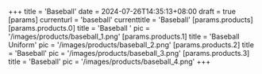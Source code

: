 +++
title = 'Baseball'
date = 2024-07-26T14:35:13+08:00
draft = true
[params]
  currenturl = 'baseball'
  currenttitle = 'Baseball'
  [params.products]
    [params.products.0]
      title = 'Baseball '
      pic = '/images/products/baseball_1.png'
    [params.products.1]
      title = 'Baseball Uniform'
      pic = '/images/products/baseball_2.png'
    [params.products.2]
      title = 'Baseball'
      pic = '/images/products/baseball_3.png'
    [params.products.3]
      title = 'Baseball'
      pic = '/images/products/baseball_4.png'
+++


  